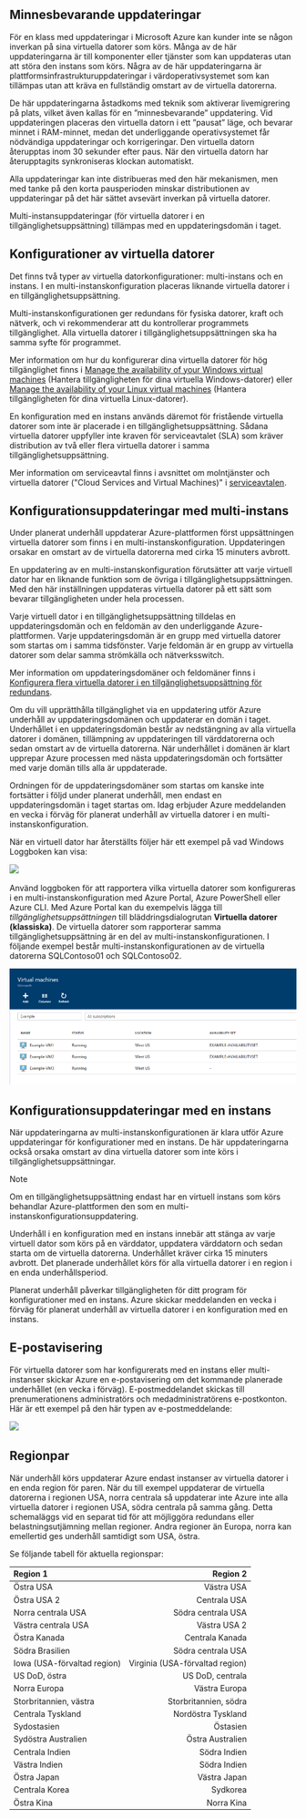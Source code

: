 

## <a name="memory-preserving-updates"></a>Minnesbevarande uppdateringar
För en klass med uppdateringar i Microsoft Azure kan kunder inte se någon inverkan på sina virtuella datorer som körs. Många av de här uppdateringarna är till komponenter eller tjänster som kan uppdateras utan att störa den instans som körs. Några av de här uppdateringarna är plattformsinfrastrukturuppdateringar i värdoperativsystemet som kan tillämpas utan att kräva en fullständig omstart av de virtuella datorerna.

De här uppdateringarna åstadkoms med teknik som aktiverar livemigrering på plats, vilket även kallas för en ”minnesbevarande” uppdatering. Vid uppdateringen placeras den virtuella datorn i ett ”pausat” läge, och bevarar minnet i RAM-minnet, medan det underliggande operativsystemet får nödvändiga uppdateringar och korrigeringar. Den virtuella datorn återupptas inom 30 sekunder efter paus. När den virtuella datorn har återupptagits synkroniseras klockan automatiskt.

Alla uppdateringar kan inte distribueras med den här mekanismen, men med tanke på den korta pausperioden minskar distributionen av uppdateringar på det här sättet avsevärt inverkan på virtuella datorer.

Multi-instansuppdateringar (för virtuella datorer i en tillgänglighetsuppsättning) tillämpas med en uppdateringsdomän i taget.  

## <a name="virtual-machine-configurations"></a>Konfigurationer av virtuella datorer
Det finns två typer av virtuella datorkonfigurationer: multi-instans och en instans. I en multi-instanskonfiguration placeras liknande virtuella datorer i en tillgänglighetsuppsättning.

Multi-instanskonfigurationen ger redundans för fysiska datorer, kraft och nätverk, och vi rekommenderar att du kontrollerar programmets tillgänglighet. Alla virtuella datorer i tillgänglighetsuppsättningen ska ha samma syfte för programmet.

Mer information om hur du konfigurerar dina virtuella datorer för hög tillgänglighet finns i [Manage the availability of your Windows virtual machines](../articles/virtual-machines/windows/manage-availability.md?toc=%2fazure%2fvirtual-machines%2fwindows%2ftoc.json) (Hantera tillgängligheten för dina virtuella Windows-datorer) eller [Manage the availability of your Linux virtual machines](../articles/virtual-machines/linux/manage-availability.md?toc=%2fazure%2fvirtual-machines%2flinux%2ftoc.json) (Hantera tillgängligheten för dina virtuella Linux-datorer).

En konfiguration med en instans används däremot för fristående virtuella datorer som inte är placerade i en tillgänglighetsuppsättning. Sådana virtuella datorer uppfyller inte kraven för serviceavtalet (SLA) som kräver distribution av två eller flera virtuella datorer i samma tillgänglighetsuppsättning.

Mer information om serviceavtal finns i avsnittet om molntjänster och virtuella datorer ("Cloud Services and Virtual Machines)" i [serviceavtalen](https://azure.microsoft.com/support/legal/sla/).

## <a name="multi-instance-configuration-updates"></a>Konfigurationsuppdateringar med multi-instans
Under planerat underhåll uppdaterar Azure-plattformen först uppsättningen virtuella datorer som finns i en multi-instanskonfiguration. Uppdateringen orsakar en omstart av de virtuella datorerna med cirka 15 minuters avbrott.

En uppdatering av en multi-instanskonfiguration förutsätter att varje virtuell dator har en liknande funktion som de övriga i tillgänglighetsuppsättningen. Med den här inställningen uppdateras virtuella datorer på ett sätt som bevarar tillgängligheten under hela processen.

Varje virtuell dator i en tillgänglighetsuppsättning tilldelas en uppdateringsdomän och en feldomän av den underliggande Azure-plattformen. Varje uppdateringsdomän är en grupp med virtuella datorer som startas om i samma tidsfönster. Varje feldomän är en grupp av virtuella datorer som delar samma strömkälla och nätverksswitch.


Mer information om uppdateringsdomäner och feldomäner finns i [Konfigurera flera virtuella datorer i en tillgänglighetsuppsättning för redundans](../articles/virtual-machines/windows/manage-availability.md#configure-multiple-virtual-machines-in-an-availability-set-for-redundancy).

Om du vill upprätthålla tillgänglighet via en uppdatering utför Azure underhåll av uppdateringsdomänen och uppdaterar en domän i taget. Underhållet i en uppdateringsdomän består av nedstängning av alla virtuella datorer i domänen, tillämpning av uppdateringen till värddatorerna och sedan omstart av de virtuella datorerna. När underhållet i domänen är klart upprepar Azure processen med nästa uppdateringsdomän och fortsätter med varje domän tills alla är uppdaterade.

Ordningen för de uppdateringsdomäner som startas om kanske inte fortsätter i följd under planerat underhåll, men endast en uppdateringsdomän i taget startas om. Idag erbjuder Azure meddelanden en vecka i förväg för planerat underhåll av virtuella datorer i en multi-instanskonfiguration.

När en virtuell dator har återställts följer här ett exempel på vad Windows Loggboken kan visa:

<!--Image reference-->
![][image2]


Använd loggboken för att rapportera vilka virtuella datorer som konfigureras i en multi-instanskonfiguration med Azure Portal, Azure PowerShell eller Azure CLI. Med Azure Portal kan du exempelvis lägga till _tillgänglighetsuppsättningen_ till bläddringsdialogrutan **Virtuella datorer (klassiska)**. De virtuella datorer som rapporterar samma tillgänglighetsuppsättning är en del av multi-instanskonfigurationen. I följande exempel består multi-instanskonfigurationen av de virtuella datorerna SQLContoso01 och SQLContoso02.

<!--Image reference-->
  ![Vyn Virtuella datorer (klassiska) från Azure Portal][image4]

## <a name="single-instance-configuration-updates"></a>Konfigurationsuppdateringar med en instans
När uppdateringarna av multi-instanskonfigurationen är klara utför Azure uppdateringar för konfigurationer med en instans. De här uppdateringarna också orsaka omstart av dina virtuella datorer som inte körs i tillgänglighetsuppsättningar.

> [!NOTE]
> Om en tillgänglighetsuppsättning endast har en virtuell instans som körs behandlar Azure-plattformen den som en multi-instanskonfigurationsuppdatering.
>

Underhåll i en konfiguration med en instans innebär att stänga av varje virtuell dator som körs på en värddator, uppdatera värddatorn och sedan starta om de virtuella datorerna. Underhållet kräver cirka 15 minuters avbrott. Det planerade underhållet körs för alla virtuella datorer i en region i en enda underhållsperiod.


Planerat underhåll påverkar tillgängligheten för ditt program för konfigurationer med en instans. Azure skickar meddelanden en vecka i förväg för planerat underhåll av virtuella datorer i en konfiguration med en instans.

## <a name="email-notification"></a>E-postavisering
För virtuella datorer som har konfigurerats med en instans eller multi-instanser skickar Azure en e-postavisering om det kommande planerade underhållet (en vecka i förväg). E-postmeddelandet skickas till prenumerationens administratörs och medadministratörens e-postkonton. Här är ett exempel på den här typen av e-postmeddelande:

<!--Image reference-->
![][image1]

## <a name="region-pairs"></a>Regionpar

När underhåll körs uppdaterar Azure endast instanser av virtuella datorer i en enda region för paren. När du till exempel uppdaterar de virtuella datorerna i regionen USA, norra centrala så uppdaterar inte Azure inte alla virtuella datorer i regionen USA, södra centrala på samma gång. Detta schemaläggs vid en separat tid för att möjliggöra redundans eller belastningsutjämning mellan regioner. Andra regioner än Europa, norra kan emellertid ges underhåll samtidigt som USA, östra.

Se följande tabell för aktuella regionspar:

| Region 1 | Region 2 |
|:--- | ---:|
| Östra USA |Västra USA |
| Östra USA 2 |Centrala USA |
| Norra centrala USA |Södra centrala USA |
| Västra centrala USA |Västra USA 2 |
| Östra Kanada |Centrala Kanada |
| Södra Brasilien |Södra centrala USA |
| Iowa (USA-förvaltad region) |Virginia (USA-förvaltad region) |
| US DoD, östra |US DoD, centrala |
| Norra Europa |Västra Europa |
| Storbritannien, västra |Storbritannien, södra |
| Centrala Tyskland |Nordöstra Tyskland |
| Sydostasien |Östasien |
| Sydöstra Australien |Östra Australien |
| Centrala Indien |Södra Indien |
| Västra Indien |Södra Indien |
| Östra Japan |Västra Japan |
| Centrala Korea |Sydkorea |
| Östra Kina |Norra Kina |


<!--Anchors-->
[image1]: ./media/virtual-machines-common-planned-maintenance/vmplanned1.png
[image2]: ./media/virtual-machines-common-planned-maintenance/EventViewerPostReboot.png
[image3]: ./media/virtual-machines-planned-maintenance/RegionPairs.PNG
[image4]: ./media/virtual-machines-common-planned-maintenance/availabilitysetexample.png


<!--Link references-->
[Virtual Machines Manage Availability]: ../articles/virtual-machines/virtual-machines-windows-hero-tutorial.md

[Understand planned versus unplanned maintenance]: ../articles/virtual-machines/windows/manage-availability.md#Understand-planned-versus-unplanned-maintenance/
